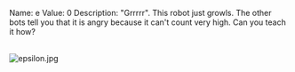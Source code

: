 Name: e
Value: 0
Description: "Grrrrr". This robot just growls. The other bots tell you that it is angry because it can't count very high. Can you teach it how?
<br><br>

![epsilon.jpg](/files/91fd0fd2a29259fe0bebe9121ac6d65e/epsilon.jpg)
